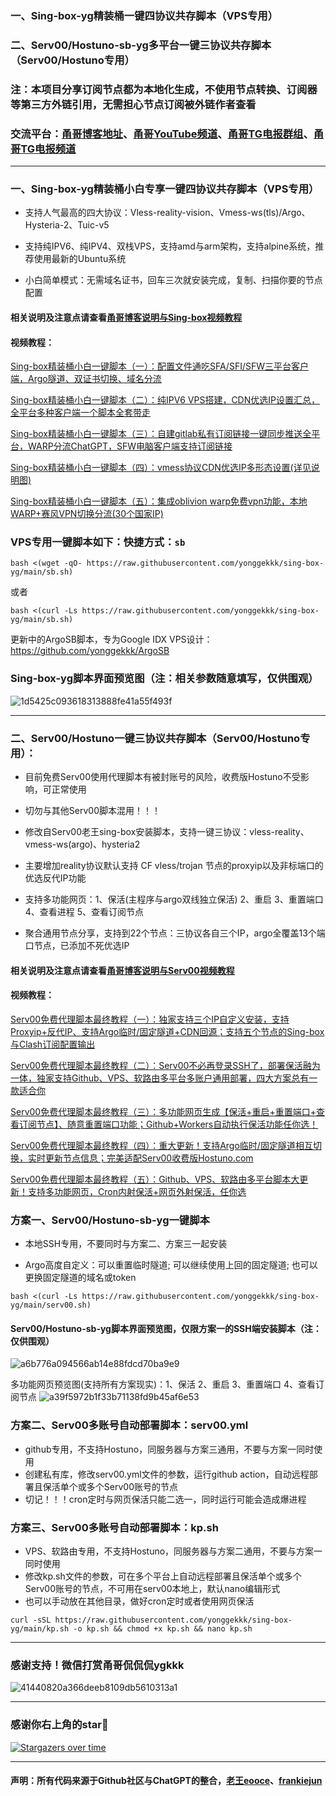### 一、Sing-box-yg精装桶一键四协议共存脚本（VPS专用）
### 二、Serv00/Hostuno-sb-yg多平台一键三协议共存脚本（Serv00/Hostuno专用）

### 注：本项目分享订阅节点都为本地化生成，不使用节点转换、订阅器等第三方外链引用，无需担心节点订阅被外链作者查看

### 交流平台：[甬哥博客地址](https://ygkkk.blogspot.com)、[甬哥YouTube频道](https://www.youtube.com/@ygkkk)、[甬哥TG电报群组](https://t.me/+jZHc6-A-1QQ5ZGVl)、[甬哥TG电报频道](https://t.me/+DkC9ZZUgEFQzMTZl)
--------------------------------------------------------------

### 一、Sing-box-yg精装桶小白专享一键四协议共存脚本（VPS专用）

* 支持人气最高的四大协议：Vless-reality-vision、Vmess-ws(tls)/Argo、Hysteria-2、Tuic-v5

* 支持纯IPV6、纯IPV4、双栈VPS，支持amd与arm架构，支持alpine系统，推荐使用最新的Ubuntu系统

* 小白简单模式：无需域名证书，回车三次就安装完成，复制、扫描你要的节点配置

#### 相关说明及注意点请查看[甬哥博客说明与Sing-box视频教程](https://ygkkk.blogspot.com/2023/10/sing-box-yg.html)

#### 视频教程：

[Sing-box精装桶小白一键脚本（一）：配置文件通吃SFA/SFI/SFW三平台客户端，Argo隧道、双证书切换、域名分流](https://youtu.be/QwTapeVPeB0)

[Sing-box精装桶小白一键脚本（二）：纯IPV6 VPS搭建，CDN优选IP设置汇总，全平台多种客户端一个脚本全套带走](https://youtu.be/kmTgj1DundU)

[Sing-box精装桶小白一键脚本（三）：自建gitlab私有订阅链接一键同步推送全平台，WARP分流ChatGPT，SFW电脑客户端支持订阅链接](https://youtu.be/by7C2HU6-fU)

[Sing-box精装桶小白一键脚本（四）：vmess协议CDN优选IP多形态设置(详见说明图)](https://youtu.be/Qfm8DbLeb6w)

[Sing-box精装桶小白一键脚本（五）：集成oblivion warp免费vpn功能，本地WARP+赛风VPN切换分流(30个国家IP)](https://youtu.be/5Y6NPsYPws0)

### VPS专用一键脚本如下：快捷方式：```sb```

```
bash <(wget -qO- https://raw.githubusercontent.com/yonggekkk/sing-box-yg/main/sb.sh)
```
或者
```
bash <(curl -Ls https://raw.githubusercontent.com/yonggekkk/sing-box-yg/main/sb.sh)
```

更新中的ArgoSB脚本，专为Google IDX VPS设计：https://github.com/yonggekkk/ArgoSB

### Sing-box-yg脚本界面预览图（注：相关参数随意填写，仅供围观）

![1d5425c093618313888fe41a55f493f](https://github.com/user-attachments/assets/2b4b04a6-2de4-499a-afa1-ed78bccc50a8)

-----------------------------------------------------

### 二、Serv00/Hostuno一键三协议共存脚本（Serv00/Hostuno专用）：

* 目前免费Serv00使用代理脚本有被封账号的风险，收费版Hostuno不受影响，可正常使用

* 切勿与其他Serv00脚本混用！！！

* 修改自Serv00老王sing-box安装脚本，支持一键三协议：vless-reality、vmess-ws(argo)、hysteria2

* 主要增加reality协议默认支持 CF vless/trojan 节点的proxyip以及非标端口的优选反代IP功能

* 支持多功能网页：1、保活(主程序与argo双线独立保活) 2、重启 3、重置端口 4、查看进程 5、查看订阅节点

* 聚合通用节点分享，支持到22个节点：三协议各自三个IP，argo全覆盖13个端口节点，已添加不死优选IP

#### 相关说明及注意点请查看[甬哥博客说明与Serv00视频教程](https://ygkkk.blogspot.com/2025/01/serv00.html)

#### 视频教程：

[Serv00免费代理脚本最终教程（一）：独家支持三个IP自定义安装，支持Proxyip+反代IP、支持Argo临时/固定隧道+CDN回源；支持五个节点的Sing-box与Clash订阅配置输出](https://youtu.be/2VF9D6z2z7w)

[Serv00免费代理脚本最终教程（二）：Serv00不必再登录SSH了，部署保活融为一体，独家支持Github、VPS、软路由多平台多账户通用部署，四大方案总有一款适合你](https://youtu.be/rYeX1iU_iZ0)

[Serv00免费代理脚本最终教程（三）：多功能网页生成【保活+重启+重置端口+查看订阅节点】、随意重置端口功能；Github+Workers自动执行保活功能任你选！](https://youtu.be/9uCfFNnjNc0)

[Serv00免费代理脚本最终教程（四）：重大更新！支持Argo临时/固定隧道相互切换，实时更新节点信息；完美适配Serv00收费版Hostuno.com](https://youtu.be/XN6_vpz1NhE)

[Serv00免费代理脚本最终教程（五）：Github、VPS、软路由多平台脚本大更新！支持多功能网页，Cron内射保活+网页外射保活，任你选](https://youtu.be/tKaBdbU4G4s)

### 方案一、Serv00/Hostuno-sb-yg一键脚本 

* 本地SSH专用，不要同时与方案二、方案三一起安装

* Argo高度自定义：可以重置临时隧道; 可以继续使用上回的固定隧道; 也可以更换固定隧道的域名或token

```
bash <(curl -Ls https://raw.githubusercontent.com/yonggekkk/sing-box-yg/main/serv00.sh)
```

#### Serv00/Hostuno-sb-yg脚本界面预览图，仅限方案一的SSH端安装脚本（注：仅供围观）
![a6b776a094566ab14e88fdcd70ba9e9](https://github.com/user-attachments/assets/90a918ed-aec7-4a1f-8159-97f3acfd0092)

多功能网页预览图(支持所有方案现实)：1、保活 2、重启 3、重置端口 4、查看订阅节点
![a39f5972b1f33b71138fd9b45af6e53](https://github.com/user-attachments/assets/a2e069ea-80cb-4953-b034-3cb518444eb7)


### 方案二、Serv00多账号自动部署脚本：serv00.yml

* github专用，不支持Hostuno，同服务器与方案三通用，不要与方案一同时使用
* 创建私有库，修改serv00.yml文件的参数，运行github action，自动远程部署且保活单个或多个Serv00账号的节点
* 切记！！！cron定时与网页保活只能二选一，同时运行可能会造成爆进程


### 方案三、Serv00多账号自动部署脚本：kp.sh

* VPS、软路由专用，不支持Hostuno，同服务器与方案二通用，不要与方案一同时使用
* 修改kp.sh文件的参数，可在多个平台上自动远程部署且保活单个或多个Serv00账号的节点，不可用在serv00本地上，默认nano编辑形式
* 也可以手动放在其他目录，做好cron定时或者使用网页保活

```
curl -sSL https://raw.githubusercontent.com/yonggekkk/sing-box-yg/main/kp.sh -o kp.sh && chmod +x kp.sh && nano kp.sh
```

-----------------------------------------------------
### 感谢支持！微信打赏甬哥侃侃侃ygkkk
![41440820a366deeb8109db5610313a1](https://github.com/user-attachments/assets/5cd2d891-ae54-4397-8211-ac4c6d1099c9)

---------------------------------------
### 感谢你右上角的star🌟
[![Stargazers over time](https://starchart.cc/yonggekkk/sing-box-yg.svg)](https://starchart.cc/yonggekkk/sing-box-yg)

---------------------------------------
#### 声明：所有代码来源于Github社区与ChatGPT的整合，[老王eooce](https://github.com/eooce/Sing-box/blob/test/sb_00.sh)、[frankiejun](https://github.com/frankiejun/serv00-play/blob/main/start.sh)
